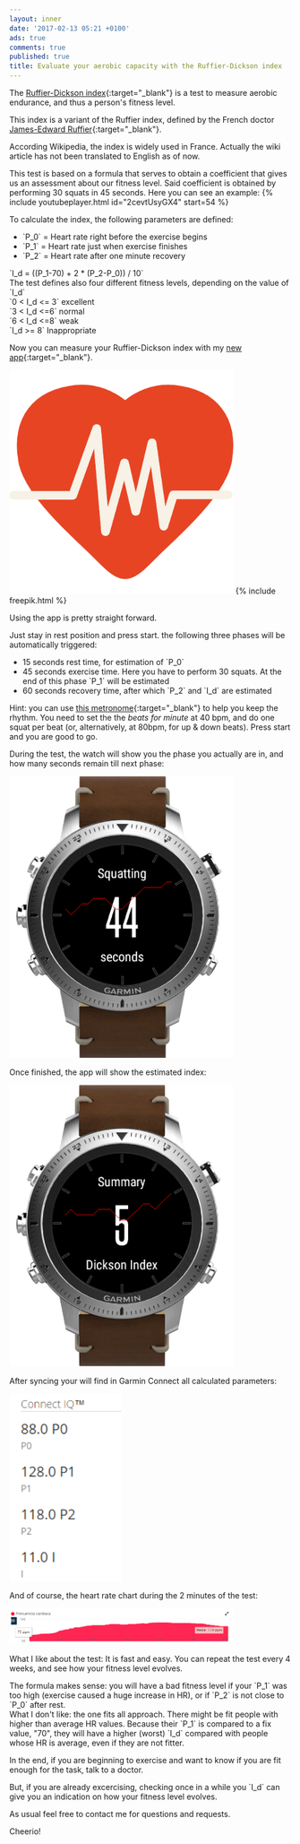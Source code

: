 ```yaml
---
layout: inner
date: '2017-02-13 05:21 +0100'
ads: true
comments: true
published: true
title: Evaluate your aerobic capacity with the Ruffier-Dickson index
---
```

The [Ruffier-Dickson index](https://es.wikipedia.org/wiki/Test_de_Ruffier#Variante:_.C3.8Dndice_de_Ruffier-Dickson){:target="_blank"} is a test to measure aerobic endurance, and thus a person's fitness level.

This index is a variant of the Ruffier index, defined by the French doctor [James-Edward Ruffier](https://fr.wikipedia.org/wiki/James-Edward_Ruffier){:target="_blank"}.

According Wikipedia, the index is widely used in France. Actually the wiki article has not been translated to English as of now. 

This test is based on a formula that serves to obtain a coefficient that gives us an assessment about our fitness level. Said coefficient is obtained by performing 30 squats in 45 seconds. Here you can see an example:
{% include youtubeplayer.html id="2cevtUsyGX4" start=54 %}

To calculate the index, the following parameters are defined:


- <div>`P_0` = Heart rate right before the exercise begins </div>
- <div>`P_1` = Heart rate just when exercise finishes </div>
- <div>`P_2` = Heart rate after one minute recovery </div>

<div>`I_d = ((P_1-70) + 2 * (P_2-P_0)) / 10`</div>


<div>The test defines also four different fitness levels, depending on the value of `I_d`</div>

<div>`0 < I_d <= 3` excellent </div>
<div>`3 < I_d <=6` normal </div>
<div>`6 < I_d <=8` weak </div>
<div>`I_d >= 8` Inappropriate </div>

Now you can measure your Ruffier-Dickson index with my [new app](https://apps.garmin.com/es-ES/apps/3448594e-c17a-4c78-8ccf-5ec0cb2d10be){:target="_blank"}. 

<img src="/images/cardiogram_512.png" width="400">
{% include freepik.html %}


Using the app is pretty straight forward. 

Just stay in rest position and press start. the following three phases will be automatically triggered:


- <div>15 seconds rest time, for estimation of `P_0`</div>
- <div>45 seconds exercise time. Here you have to perform 30 squats. At the end of this phase `P_1` will be estimated</div>
- <div>60 seconds recovery time, after which `P_2` and `I_d` are estimated</div>

Hint: you can use [this metronome](http://a.bestmetronome.com/){:target="_blank"} to help you keep the rhythm. You need to set the the *beats for minute* at 40 bpm, and do one squat per beat (or, alternatively, at 80bpm, for up & down beats). Press start and you are good to go. 

During the test, the watch will show you the phase you actually are in, and how many seconds remain till next phase:

<img src="/images/2017-02-13_04h16_30.png" width="400">


Once finished, the app will show the estimated index:

<img src="/images/2017-02-13_04h18_19.png" width="400">


After syncing your will find in Garmin Connect all calculated parameters:

<img src="/images/2017-02-13_04h57_02.png" width="200">


And of course, the heart rate chart during the 2 minutes of the test:

<img src="/images/2017-02-13_04h56_53.png" width="400">


What I like about the test: It is fast and easy. You can repeat the test every 4 weeks, and see how your fitness level evolves. 
<div>The formula makes sense: you will have a bad fitness level if your `P_1` was too high (exercise caused a huge increase in HR), or if `P_2` is not close to `P_0` after rest. </div>

<div>What I don't like: the one fits all approach. There might be fit people with higher than average HR values. Because their `P_1` is compared to a fix value, "70", they will have a higher (worst) `I_d` compared with people whose HR is average, even if they are not fitter. </div>

In the end, if you are beginning to exercise and want to know if you are fit enough for the task, talk to a doctor. 
<div>But, if you are already excercising, checking once in a while you `I_d` can give you an indication on how your fitness level evolves. </div>

As usual feel free to contact me for questions and requests. 

Cheerio!
